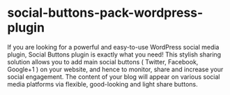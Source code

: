 # social-buttons-pack-wordpress-plugin
If you are looking for a powerful and easy-to-use WordPress social media plugin, Social Buttons plugin is exactly what you need! This stylish sharing solution allows you to add main social buttons ( Twitter, Facebook, Google+1 ) on your website, and hence to monitor, share and increase your social engagement. The content of your blog will appear on various social media platforms via flexible, good-looking and light share buttons.


